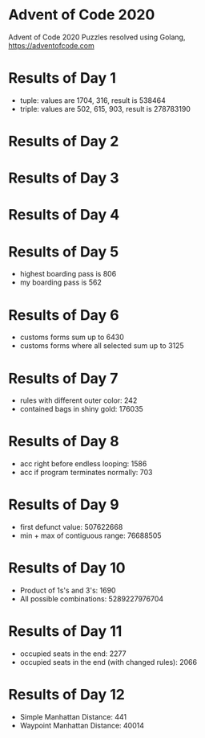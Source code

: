 # Advent of Code 2020
Advent of Code 2020 Puzzles resolved using Golang, https://adventofcode.com

# Results of Day 1
- tuple: values are 1704, 316, result is 538464
- triple: values are 502, 615, 903, result is 278783190

# Results of Day 2

# Results of Day 3

# Results of Day 4

# Results of Day 5
- highest boarding pass is 806
- my boarding pass is 562

# Results of Day 6
- customs forms sum up to 6430 
- customs forms where all selected sum up to 3125

# Results of Day 7
- rules with different outer color: 242
- contained bags in shiny gold: 176035

# Results of Day 8
- acc right before endless looping: 1586
- acc if program terminates normally: 703

# Results of Day 9
- first defunct value: 507622668
- min + max of contiguous range: 76688505

# Results of Day 10
- Product of 1s's and 3's: 1690
- All possible combinations: 5289227976704

# Results of Day 11
- occupied seats in the end: 2277
- occupied seats in the end (with changed rules): 2066

# Results of Day 12
- Simple Manhattan Distance: 441
- Waypoint Manhattan Distance: 40014